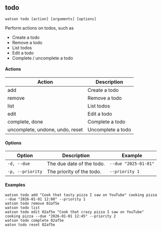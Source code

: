 ﻿‎

## todo

```shell
watson todo [action] [arguments] [options]
```

Perform actions on todos, such as

- Create a todo
- Remove a todo
- List todos
- Edit a todo
- Complete / uncomplete a todo

#### Actions

| Action                          | Description       |
|---------------------------------|-------------------|
| add                             | Create a todo     |
| remove                          | Remove a todo     |
| list                            | List todos        |
| edit                            | Edit a todo       |
| complete, done                  | Complete a todo   |
| uncomplete, undone, undo, reset | Uncomplete a todo |

#### Options

| Option           | Description               | Example              |
|------------------|---------------------------|----------------------|
| `-d, --due`      | The due date of the todo. | `--due "2025-01-01"` |
| `-p, --priority` | The priority of the todo. | `--priority 1`       |

#### Examples

```shell
watson todo add "Cook that tasty pizza I saw on YouTube" cooking pizza --due "2026-01-01 12:00" --priority 1
watson todo remove 02af5e
watson todo list
watson todo edit 02af5e "Cook that crazy pizza I saw on YouTube" cooking pizza --due "2026-01-01 12:45" --priority 2
watson todo complete 02af5e
waton todo reset 02af5e
```
